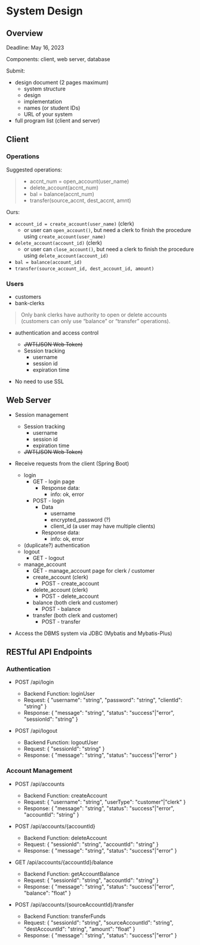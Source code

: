# System Design

## Overview

Deadline: May 16, 2023

Components: client, web server, database

Submit:

- design document (2 pages maximum)
  - system structure
  - design
  - implementation
  - names (or student IDs)
  - URL of your system
- full program list (client and server)

## Client

### Operations

Suggested operations:

> - accnt_num = open_account(user_name)
> - delete_account(accnt_num)
> - bal = balance(accnt_num)
> - transfer(source_accnt, dest_accnt, amnt)

Ours:

- `account_id = create_account(user_name)` (clerk)
  - or user can `open_account()`, but need a clerk to finish the procedure using `create_account(user_name)`
- `delete_account(account_id)` (clerk)
  - or user can `close_account()`, but need a clerk to finish the procedure using `delete_account(account_id)`
- `bal = balance(account_id)`
- `transfer(source_account_id, dest_account_id, amount)`

### Users

- customers
- bank-clerks

> Only bank clerks have authority to open or delete accounts (customers can only use “balance” or “transfer” operations).

- authentication and access control

  - ~~JWT(JSON Web Token)~~
  - Session tracking
    - username
    - session id
    - expiration time

- No need to use SSL

## Web Server

- Session management

  - Session tracking
    - username
    - session id
    - expiration time
  - ~~JWT(JSON Web Token)~~

- Receive requests from the client (Spring Boot)

  - login
    - GET - login page
      - Response data:
        - info: ok, error
    - POST - login
      - Data
        - username
        - encrypted_password (?)
        - client_id (a user may have multiple clients)
      - Response data:
        - info: ok, error
  - (duplicate?) authentication
  - logout
    - GET - logout
  - manage_account
    - GET - manage_account page for clerk / customer
    - create_account (clerk)
      - POST - create_account
    - delete_account (clerk)
      - POST - delete_account
    - balance (both clerk and customer)
      - POST - balance
    - transfer (both clerk and customer)
      - POST - transfer

- Access the DBMS system via JDBC (Mybatis and Mybatis-Plus)

## RESTful API Endpoints

### Authentication

- POST /api/login

  - Backend Function: loginUser
  - Request: { "username": "string", "password": "string", "clientId": "string" }
  - Response: { "message": "string", "status": "success"|"error", "sessionId": "string" }

- POST /api/logout
  - Backend Function: logoutUser
  - Request: { "sessionId": "string" }
  - Response: { "message": "string", "status": "success"|"error" }

### Account Management

- POST /api/accounts

  - Backend Function: createAccount
  - Request: { "username": "string", "userType": "customer"|"clerk" }
  - Response: { "message": "string", "status": "success"|"error", "accountId": "string" }

- POST /api/accounts/{accountId}

  - Backend Function: deleteAccount
  - Request: { "sessionId": "string", "accountId": "string" }
  - Response: { "message": "string", "status": "success"|"error" }

- GET /api/accounts/{accountId}/balance

  - Backend Function: getAccountBalance
  - Request: { "sessionId": "string", "accountId": "string" }
  - Response: { "message": "string", "status": "success"|"error", "balance": "float" }

- POST /api/accounts/{sourceAccountId}/transfer
  - Backend Function: transferFunds
  - Request: { "sessionId": "string", "sourceAccountId": "string", "destAccountId": "string", "amount": "float" }
  - Response: { "message": "string", "status": "success"|"error" }

